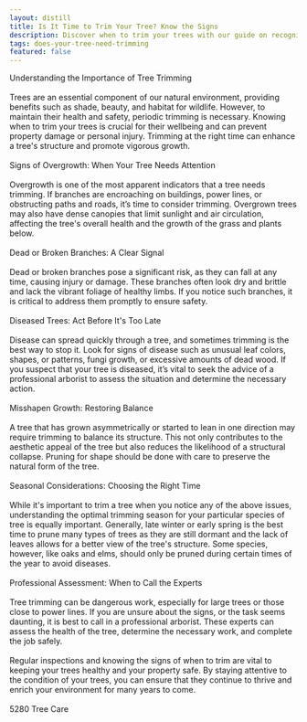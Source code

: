 ```yaml
---
layout: distill
title: Is It Time to Trim Your Tree? Know the Signs
description: Discover when to trim your trees with our guide on recognizing the key signs. Ensure healthy growth and safety!
tags: does-your-tree-need-trimming
featured: false
---
```


Understanding the Importance of Tree Trimming<br /><br />Trees are an essential component of our natural environment, providing benefits such as shade, beauty, and habitat for wildlife. However, to maintain their health and safety, periodic trimming is necessary. Knowing when to trim your trees is crucial for their wellbeing and can prevent property damage or personal injury. Trimming at the right time can enhance a tree's structure and promote vigorous growth.<br /><br />Signs of Overgrowth: When Your Tree Needs Attention<br /><br />Overgrowth is one of the most apparent indicators that a tree needs trimming. If branches are encroaching on buildings, power lines, or obstructing paths and roads, it’s time to consider trimming. Overgrown trees may also have dense canopies that limit sunlight and air circulation, affecting the tree's overall health and the growth of the grass and plants below.<br /><br />Dead or Broken Branches: A Clear Signal<br /><br />Dead or broken branches pose a significant risk, as they can fall at any time, causing injury or damage. These branches often look dry and brittle and lack the vibrant foliage of healthy limbs. If you notice such branches, it is critical to address them promptly to ensure safety.<br /><br />Diseased Trees: Act Before It's Too Late<br /><br />Disease can spread quickly through a tree, and sometimes trimming is the best way to stop it. Look for signs of disease such as unusual leaf colors, shapes, or patterns, fungi growth, or excessive amounts of dead wood. If you suspect that your tree is diseased, it’s vital to seek the advice of a professional arborist to assess the situation and determine the necessary action.<br /><br />Misshapen Growth: Restoring Balance<br /><br />A tree that has grown asymmetrically or started to lean in one direction may require trimming to balance its structure. This not only contributes to the aesthetic appeal of the tree but also reduces the likelihood of a structural collapse. Pruning for shape should be done with care to preserve the natural form of the tree.<br /><br />Seasonal Considerations: Choosing the Right Time<br /><br />While it's important to trim a tree when you notice any of the above issues, understanding the optimal trimming season for your particular species of tree is equally important. Generally, late winter or early spring is the best time to prune many types of trees as they are still dormant and the lack of leaves allows for a better view of the tree's structure. Some species, however, like oaks and elms, should only be pruned during certain times of the year to avoid diseases.<br /><br />Professional Assessment: When to Call the Experts<br /><br />Tree trimming can be dangerous work, especially for large trees or those close to power lines. If you are unsure about the signs, or the task seems daunting, it is best to call in a professional arborist. These experts can assess the health of the tree, determine the necessary work, and complete the job safely.<br /><br />Regular inspections and knowing the signs of when to trim are vital to keeping your trees healthy and your property safe. By staying attentive to the condition of your trees, you can ensure that they continue to thrive and enrich your environment for many years to come.<br /><br />5280 Tree Care

